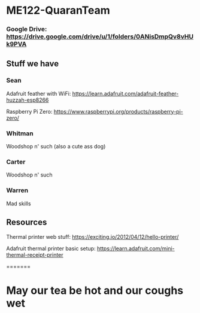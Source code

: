 # ME122-QuaranTeam
### Google Drive: https://drive.google.com/drive/u/1/folders/0ANisDmpQv8vHUk9PVA
## Stuff we have
### Sean
Adafruit feather with WiFi: https://learn.adafruit.com/adafruit-feather-huzzah-esp8266

Raspberry Pi Zero: https://www.raspberrypi.org/products/raspberry-pi-zero/
### Whitman
Woodshop n' such
 (also a cute ass dog)
### Carter
Woodshop n' such
### Warren
Mad skills
## Resources
Thermal printer web stuff: https://exciting.io/2012/04/12/hello-printer/

Adafruit thermal printer basic setup: https://learn.adafruit.com/mini-thermal-receipt-printer

=======
# May our tea be hot and our coughs wet

